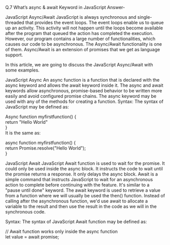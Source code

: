 Q.7 What’s async & await Keyword in JavaScript
Answer-

JavaScript Async/Await
JavaScript is always synchronous and single-threaded that provides the event loops. The event loops enable us to queue up an activity. This activity will not happen until the loops become available after the program that queued the action has completed the execution. However, our program contains a large number of functionalities, which causes our code to be asynchronous. The Async/Await functionality is one of them. Async/Await is an extension of promises that we get as language support.

In this article, we are going to discuss the JavaScript Async/Await with some examples.

JavaScript Async
An async function is a function that is declared with the async keyword and allows the await keyword inside it. The async and await keywords allow asynchronous, promise-based behavior to be written more easily and avoid configured promise chains. The async keyword may be used with any of the methods for creating a function.
Syntax:
The syntax of JavaScript may be defined as:

Async function myfirstfunction() {  
return "Hello World"  
}  
It is the same as:

async function myfirstfunction() {  
return Promise.resolve("Hello World");  
}  

JavaScript Await
JavaScript Await function is used to wait for the promise. It could only be used inside the async block. It instructs the code to wait until the promise returns a response. It only delays the async block. Await is a simple command that instructs JavaScript to wait for an asynchronous action to complete before continuing with the feature. It's similar to a "pause until done" keyword. The await keyword is used to retrieve a value from a function where we will usually be used the then() function. Instead of calling after the asynchronous function, we'd use await to allocate a variable to the result and then use the result in the code as we will in the synchronous code.

Syntax:
The syntax of JavaScript Await function may be defined as:

// Await function works only inside the async function  
let value = await promise;  